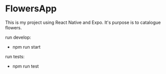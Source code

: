 # FlowersApp

This is my project using React Native and Expo. It's purpose is to catalogue flowers.

run develop:
- npm run start

run tests:
- npm run test
